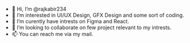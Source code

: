 - 👋 Hi, I’m @rajkabir234
- 👀 I’m interested in UI/UX Design, GFX Design and some sort of coding.
- 🌱 I’m curently have intrests on Figma and React. 
- 💞️ I’m looking to collaborate on few project relevant to my intrests. 
- 📫 You can reach me via my mail. 

<!---
rajkabir234/rajkabir234 is a ✨ special ✨ repository because its `README.md` (this file) appears on your GitHub profile.
You can click the Preview link to take a look at your changes.
--->
